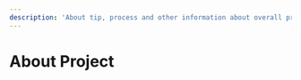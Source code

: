 ```yaml
---
description: 'About tip, process and other information about overall project.'
---
```


# About Project

